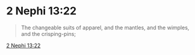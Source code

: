 # 2 Nephi 13:22

> The changeable suits of apparel, and the mantles, and the wimples, and the crisping-pins;

[2 Nephi 13:22](https://www.churchofjesuschrist.org/study/scriptures/bofm/2-ne/13?lang=eng&id=p22#p22)



